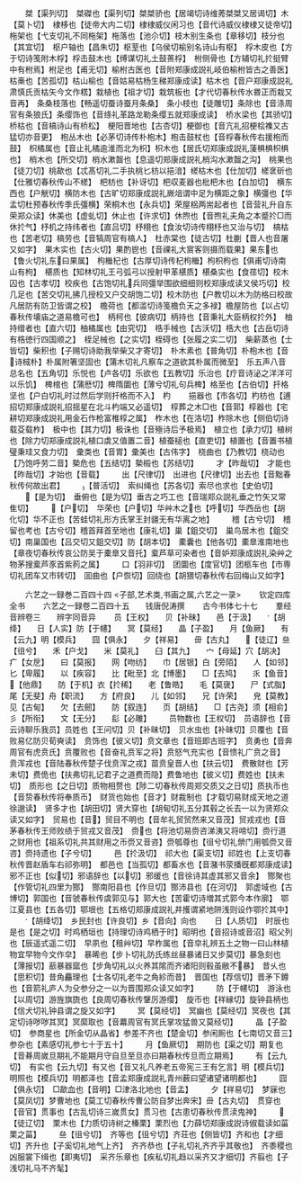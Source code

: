 <!-- { "loadSidebar": true } -->
　　桀【渠列切】　桀磔也【渠列切】桀桀骄也【居竭切诗维莠桀桀又居谒切】木【莫卜切】　棣栘也【徒帝大内二切】棣棣威仪闲习也【音代诗威仪棣棣又徒帝切】　柂架也【弋支切礼不同柂架】柂落也【池尒切】枝木别生条也【章移切】枝分也【其宜切】　枢户轴也【昌朱切】枢荎也【乌侯切榆别名诗山有枢】　桴木皮也【方于切诗笺附木桴】桴击鼓木也【缚谋切礼土鼓蒉桴】　柎侧骨也【方辅切礼扵挺臂中有柎焉】柎足也【甫无切】榆柎古医也【音附郑康成説礼岐伯榆柎皆古之善医】　枯槀也【苦孤切】枯山榆也【音姑易枯杨生稊郑康成读】枯木也【音户郑康成説礼肃慎氏贡枯矢今文作楛】栽植也【祖才切】栽筑板也【才代切春秋传水昬正而栽又音再】　条桑枝落也【畅遥切蚕诗蚕月条桑】　条小枝也【徒雕切】条除也【音涤周官有条狼氏】条缨饰也【音绦礼革路龙勒条缨五就郑康成读】　桥水梁也【其骄切】桥枯也【音槁诗山有桥松】　梗阳晋地也【古杏切】梗御也【音亢礼招梗桧襍又古猛切亦音更】　枹丛木也【必茅切诗传朴枹木】枹击鼓杖也【音桴春秋传右援枹而鼓】　枳橘属也【音止礼橘逾淮而北为枳】枳木也【居氏切郑康成説礼蔆椇椇枳椇也】　梢木也【所交切】梢水漱齧也【息遥切郑康成説礼梢沟水漱齧之沟】　桃果也【徒刀切】桃歃也【忒髙切礼二手执桃匕枋以挹湆】槎枯木也【仕加切】槎衺斫也【仕雅切春秋传山不槎】　杷枋也【补讶切】杷収麦器也枇杷木也【白加切】　横东西也【户觥切】横防木也【古旷切郑康成説礼嶡俎谓中足为横距之象】横彊也【华孟切杜预春秋传季氏彊横】荣桐木也【永兵切】荣屋梠两耑起者也【音营礼升自东荣郑众读】休美也【虚虬切】休止也【许求切】休煦也【音煦礼夫角之本蹙扵□而休扵气】杼机之持纬者也【直吕切】杼栩也【食汝切诗传栩杼也又治与切】　槁枯也【苦老切】槁劳也【音犒周官有槁人】　杜赤棠也【徒古切】杜蒯【晋人也音屠又如字】　果木实也【古火切】果酌鬯也【音祼礼大賔客则摄而载果】果东也【鲁火切礼东曰果属】　枸檵杞也【古厚切诗传杞枸檵】枸枳枸也【俱甫切诗南山有枸】　椹质也【知林切礼王弓弧弓以授射甲革椹质】椹桑实也【食荏切】校木囚也【古孝切】校疾也【古饱切礼兵同彊举围欲细细则校郑康成读又侯巧切】校几足也【苦交切礼拂几授校又户交胡饱二切】校木防也【户教切以木为防格曰校故凡居防有防卫皆谓之校】　檐荷也【都滥切诗笺檐负天之多禄】檐屋防也【以占切春秋传壊庙之道易檐可也】　柄柯也【彼病切】柄持也【音秉礼大臣柄权扵外】　柚持缯者也【直六切】柚橘属也【由究切】　梏手械也【古沃切】梏大也【古岳切诗有梏徳行四国顺之】　桎足械也【之实切】桎碍也【张履之实二切】　柴薪蒸也【士皆切】柴积也【子赐切诗助我举柴又才寄切】　朴木素也【普角切】朴枹木也【音诗棫朴】朴属附箸坚固也【蒲木切礼凡察车之道欲其朴属而微至】　乐五声八音总名也【五角切】乐悦也【卢各切】乐欲也【五教切】乐治也【疗音诗泌之洋洋可以乐饥】　椑棺也【蒲厯切】椑隋圜也【薄兮切礼句兵椑】格至也【古伯切】扞格坚也【户白切礼时过然后学则扞格而不入】　杓
　　挹器也【市各切】杓枋也【逋招切郑康成説礼招揺星在北斗杓端又必遥切】　椁葬之木□也【音郭】椁器也【宅耕切郑康成説礼用金石作枪富椎椁之属】　柞木也【在洛切】柞除木也【侧伯切诗载芟载柞】　极中也【其力切】极诛也【音殛诗后予极焉】　植立也【承力切】植树也【除力切郑康成説礼植口虡又值置二音】植蚕槌也【直吏切】植置也【音置书植璧秉珪又食力切】　彚类也【音胃】彚美也【古伟字】　桡曲也【乃教切】桡动也【乃饱呼劳二音】槷危也【五结切】槷榝也【苏结切】
　　才【昨哉切】　才能也【昨哉切】才始也【音载】
　　出【尺律切】　出进也【尺律切】出去也【音黜春秋传何故出君】
　　【普活切】　索纠绳也【苏各切】索尽也求也【史伯切】
　　【是为切】　垂俯也【是为切】垂古之巧工也【音瑞郑众説礼垂之竹矢又常隹切】
　　【户切】　华荣也【户切】华艸木之也【呼切】华西岳也【胡化切】华不正也【苦蛙切礼形方氏掌王封疆无有华离之地】
　　稽【古兮切】　稽留也考也【古兮切】稽首拜首至地也【康礼切】巢【鉏交切】　巢鸟居木也【鉏交切】南巢国也【吕交切又鉏交切】防【胡本切】　橐囊也【他各切】橐臯淮南地也【章夜切春秋传哀公防吴于橐臯又音托】槖芦草可染者也【音妒郑康成説礼染艸之物茅搜槖芦豕首紫茢之属】
　　口【羽非切】　团圜也【度官切】团柩车也【市専切礼团车又市转切】　囬曲也【户恢切】回绕也【胡猥切春秋传右回梅山又如字】

　　六艺之一録巻二百四十四
<子部,艺术类,书画之属,六艺之一录>
　　钦定四库全书
　　六艺之一録卷二百四十五　　钱唐倪涛撰
　　古今书体七十七
　　羣经音辨卷三　　辨字同音异
　　员【王权】　　贝【补昧】　　邑【于汲】　　【胡绛】　　日【人实】防【于幰】　　冥【莫经】　　晶【子盈】　　月【鱼厥】　　有【云九】明【模兵】　　囧【俱永】　　夕【祥易】　　毌【古丸】　　【徒辽】亝【徂兮】　　禾【户戈】　　米【莫礼】　　臼【其九】　　宀【母延】穴【胡决】　　疒【女戹】　　曰【莫报】　　网【吻纺】　　巾【居银】白【旁陌】　　人【如邻】　　匕【卑履】　　以【疾容】　　比【毗至】北【博墨】　　□【去鸠】　　乑【鱼音】　　【他鼎】　　防【于机】衣【扵稀】　　老【鲁皓】　　毛【莫襃】　　尸【式脂】　　尾【无斐】舟【职流】　　方【府良】　　儿【如邻】　　兄【许荣】　　皃【莫教】见【古甸】　　欠【去劒】　　防【叙连】　　页【胡结】　　□【古尧】须【相俞】　　彡【所衔】　　文【无分】　　髟【必雕】
　　员物数也【王权切】　员语辞也【音云诗聊乐我员】员姓也【王问切】贝【补昧切】　贝水虫也【补昧切】贝覆也【音败易亿防贝荀奭读】　贲饰也【彼义切】贲文章也【音班即古班字】　贲勇也【音奔周官有虎贲氏】贲覆败也【音奋礼贲军之将】贲怒气充实也【音愦礼广贲之音】　贲浑戎也【音陆春秋传楚子伐贲浑之戎】苗贲皇晋人也【扶云切】　费散财也【芳未切】费佹也【扶弗切礼记君子之道费而隐】费鲁地也【彼义切】费姓也【扶未切】　质形也【之日切】质物相赘也【陟二切春秋传周郑交质又之日切】质执币也【音贽春秋传将奉质币】　财货也始也【音才】财裁制也【才载切易财成天地之道徐邈读】　贤多才也【胡田切】贤大穿也【胡甸切礼五分其毂之长去一以为贤郑众读又如字】　贸易也【音】贸目不明也【音牟礼贸贸然来又音茂】贸戎戎也【音茅春秋传王师败绩于贸戎又音茂】　赍也【将池切易赍咨涕洟又将啼切】赍行道之财用也【祖系切礼共其财用之币赍又音咨】赍瓠尊也【徂兮切礼禜门用瓠赍又音咨】赍持遗也【子兮切】
　　邑【扵汲切】　祁大也【渠支切】祁姓也【上支切春秋传晋赵盾车右祁弥明】　都邑也【当孤切】都畜水也【音潴书荥播旣都郑康成读】　邪不正也【似切】邪语辞也【以切】邪缓也【音徐诗其虚其邪又音余】　酂聚也【作管切礼四里为酂】　酂南阳县也【作旦切】酂沛县也【在河切】　郭虚域也【古博切】郭国也【音虢春秋传虞郭见与】郭大也【苦霍切诗増其式郭今本作廓】　鄂江夏县也【五各切】鄂垠也【五格切郑康成説礼井擭谓紧地阱浅则设作鄂扵其中】
　　【胡绛切】　乡民封也【许良切】乡【音向】向也
　　日【人质切】　时辰也是也【是之切】时鸡栖垣也【持理切诗鸡栖于时】昭明也【音招诗或音沼】昭父列也【辰遥式遥二切】　早夙也【租艸切】早柞属也【音皁礼辨五土之物一曰山林植物宜早物今文作皁】　暴晞也【步卜切礼防氏练丝昼暴诸日又步莫切】暴急刻也【薄报切】藃暴器窳也【步角切礼以火养其隂而齐诸阳则毂虽敝不暴】　昔乆也【思积切】昔角麤理也【士各切礼老牛之角紾而昔】　晋国也【荐信切】晋矛下鐏也【音箭礼庐人为殳参分之一以为晋围郑众读又如字】
　　防【于幰切】　游泳也【以周切】游旌旗旒也【良周切春秋传鞶厉游缨】　旋帀也【祥縁切】旋钟县柄也【信犬切礼钟县谓之旋又如字】
　　冥【莫经切】　冥幽也【莫经切】冥夜也【其定切诗哕哕其冥】冥縻取也【音羃周官有冥氏掌攻猛兽又莫经切】
　　晶【子盈切】　参商星也【所金切从晶省】参差不齐也【楚金切】参闲厠也【七南切又音三】参杂也【素感切礼参七十于五十】
　　月【鱼厥切】　期防也【渠之切】期复也【音朞周嵗旦期礼不能期月守自旦至旦亦曰期春秋传旦而立期焉】
　　有【云九切】　有实也【云九切】有又也【音又礼凡养老五帝宪三王有乞言】明【模兵切】　明照也【模兵切】明都泽也【音孟郑康成説礼青州薮曰望诸望诸明都也】
　　囧【俱永切】　□歃血也【音明】□津洛北地也【音孟】
　　夕【祥易切】　梦寐也【莫凤切】梦曹地也【莫工切春秋传曹公防自梦出奔宋】毌【古丸切】　贯穿也【音官】贯事也【古乱切诗三嵗贯女】贯习也【古患切春秋传贯渎鬼神】
　　【徒辽切】　栗木也【力质切诗树之榛栗】栗烈也【力薛切郑康成説诗俶载读如菑栗之菑】
　　亝【徂兮切】　齐等也【徂兮切】齐荘也【侧皆切】齐和也【才细切】齐升也【子奚切礼地气上齐】　齐齐恭也【子礼切礼齐齐乎其敬也】　齐黍稷也凶服裳下缉也【即夷切】　采齐乐章也【疾私切礼趋以采齐又才细切】齐翦也【子浅切礼马不齐髦】

